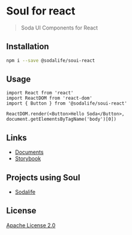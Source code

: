 # SouI for react
> Soda UI Components for React

## Installation
```sh
npm i --save @sodalife/soui-react
```

## Usage
```babel
import React from 'react'
import ReactDOM from 'react-dom'
import { Button } from '@sodalife/soui-react'

ReactDOM.render(<Button>Hello Soda</Button>, document.getElementsByTagName('body')[0])
```

## Links
- [Documents](https://sodalife.github.io/soui-react)
- [Storybook](https://sodalife.github.io/soui-react/storybook)

## Projects using SouI
- [Sodalife](https://m.sodalife.xyz/v1/?channel=github)

## License
[Apache License 2.0](LICENSE)
